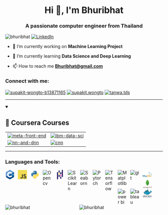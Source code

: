 <!-- ![MasterHead](https://media3.giphy.com/media/qgQUggAC3Pfv687qPC/giphy.gif?cid=790b76114c4f88de8404cc952084c621f491601da9505fda&rid=giphy.gif&ct=g) -->
<h1 align="center">Hi 👋, I'm Bhuribhat</h1>
<h3 align="center">A passionate computer engineer from Thailand</h3>
<!-- <img align="right" alt="Coding" width="400" src="https://media3.giphy.com/media/qgQUggAC3Pfv687qPC/giphy.gif?cid=790b76114c4f88de8404cc952084c621f491601da9505fda&rid=giphy.gif&ct=g"> -->


<p align="left"> 
  <img src="https://komarev.com/ghpvc/?username=bhuribhat&label=Profile%20views&color=0e75b6&style=flat" alt="bhuribhat" /> 
  <a href = "https://www.linkedin.com/in/bhuribhat-ratanasanguanvongs/"><img src="https://img.shields.io/badge/Bhuribhat-%230A66C2.svg?style=plastic&logo=linkedin&logoColor=white" alt="LinkedIn"/></a>
</p>

- 🔭 I’m currently working on **Machine Learning Project**

- 🌱 I’m currently learning **Data Science and Deep Learning**

- 📫 How to reach me **Bhuribhat@gmail.com**

<h3 align="left">Connect with me:</h3>
<p align="left">
<a href="https://www.linkedin.com/in/bhuribhat-ratanasanguanvongs/5" target="blank"><img align="center" src="https://raw.githubusercontent.com/rahuldkjain/github-profile-readme-generator/master/src/images/icons/Social/linked-in-alt.svg" alt="supakit-wongto-b13871165" height="30" width="40" /></a>
<a href="https://www.facebook.com/bhuribhat.ratana/" target="blank"><img align="center" src="https://raw.githubusercontent.com/rahuldkjain/github-profile-readme-generator/master/src/images/icons/Social/facebook.svg" alt="supakit.wongto" height="30" width="40" /></a>
<a href="https://instagram.com/pooh.bhr" target="blank"><img align="center" src="https://raw.githubusercontent.com/rahuldkjain/github-profile-readme-generator/master/src/images/icons/Social/instagram.svg" alt="tanwa.tds" height="30" width="40" /></a>
</p>

---

<details open> 
  <summary><h2>📘 Coursera Courses</h2></summary>

  <table>
    <tr>
      <td><a href="https://github.com/Bhuribhat/Meta-Front-End-Developer"><img style="display:block;" width="100%" height="100%" src="https://github-readme-stats.vercel.app/api/pin/?username=Bhuribhat&repo=Meta-Front-End-Developer&theme=react&bg_color=1F222E&title_color=F85D7F&hide_border=true&icon_color=F8D866&show_icons=false" alt="meta-front-end"></a></td>
      <td><a href="https://github.com/Bhuribhat/IBM-Data-Science"><img style="display:block;" width="100%" height="100%" src="https://github-readme-stats.vercel.app/api/pin/?username=Bhuribhat&repo=IBM-Data-Science&theme=react&bg_color=1F222E&title_color=F85D7F&hide_border=true&icon_color=F8D866&show_icons=false" alt="ibm-data-sci"></a></td>
    </tr>
    <tr>
      <td><a href="https://github.com/Bhuribhat/Neural-Networks-and-Deep-Learning"><img style="display:block;" width="100%" height="100%" src="https://github-readme-stats.vercel.app/api/pin/?username=Bhuribhat&repo=Neural-Networks-and-Deep-Learning&theme=react&bg_color=1F222E&title_color=F85D7F&hide_border=true&icon_color=F8D866&show_icons=false" alt="nn-and-dnn"></a></td>
      <td><a href="https://github.com/Bhuribhat/Convolution-Neural-Network"><img style="display:block;" width="100%" height="100%" src="https://github-readme-stats.vercel.app/api/pin/?username=Bhuribhat&repo=Convolution-Neural-Network&theme=react&bg_color=1F222E&title_color=F85D7F&hide_border=true&icon_color=F8D866&show_icons=false" alt="cnn"></a></td>
    </tr>
  </table>

</details>

---

<h3 align="left">Languages and Tools:</h3>
<img align="left" alt="cplusplus"   width="30px" style="padding-right:10px;" src="https://raw.githubusercontent.com/devicons/devicon/master/icons/cplusplus/cplusplus-original.svg"/>
<img align="left" alt="javascript"  width="30px" style="padding-right:10px;" src="https://raw.githubusercontent.com/devicons/devicon/master/icons/javascript/javascript-original.svg"/>
<img align="left" alt="Python"      width="30px" style="padding-right:10px;" src="https://raw.githubusercontent.com/devicons/devicon/master/icons/python/python-original.svg"/>
<img align="left" alt="Opencv"      width="30px" style="padding-right:10px;" src="https://www.vectorlogo.zone/logos/opencv/opencv-icon.svg" />
<img align="left" alt="Pandas"      width="30px" style="padding-right:10px;" src="https://raw.githubusercontent.com/devicons/devicon/2ae2a900d2f041da66e950e4d48052658d850630/icons/pandas/pandas-original.svg" />
<img align="left" alt="ScikitLearn" width="30px" style="padding-right:10px;" src="https://upload.wikimedia.org/wikipedia/commons/0/05/Scikit_learn_logo_small.svg" />
<img align="left" alt="Seaborn"     width="30px" style="padding-right:10px;" src="https://seaborn.pydata.org/_images/logo-mark-lightbg.svg" />
<img align="left" alt="Pytorch"     width="30px" style="padding-right:10px;" src="https://www.vectorlogo.zone/logos/pytorch/pytorch-icon.svg" />
<img align="left" alt="Tensorflow"  width="30px" style="padding-right:10px;" src="https://www.vectorlogo.zone/logos/tensorflow/tensorflow-icon.svg" />
<img align="left" alt="Matplotlib"  width="30px" style="padding-right:10px;" src="https://upload.wikimedia.org/wikipedia/commons/thumb/0/01/Created_with_Matplotlib-logo.svg/1024px-Created_with_Matplotlib-logo.svg.png" />
<!-- <img align="left" alt="Numpy"       width="30px" style="padding-right:10px;" src="https://seeklogo.com/images/N/numpy-logo-479C24EC79-seeklogo.com.png" /> -->
<img align="left" alt="git"         width="30px" style="padding-right:10px;" src="https://www.vectorlogo.zone/logos/git-scm/git-scm-icon.svg"/> 
<img align="left" alt="mySQL"       width="30px" style="padding-right:10px;" src="https://raw.githubusercontent.com/devicons/devicon/master/icons/mysql/mysql-original-wordmark.svg" />
<img align="left" alt="MongoDB"     width="30px" style="padding-right:10px;" src="https://raw.githubusercontent.com/devicons/devicon/master/icons/mongodb/mongodb-original-wordmark.svg" />
<img align="left" alt="power bi"    width="30px" style="padding-right:10px;" src="https://logos-world.net/wp-content/uploads/2022/02/Microsoft-Power-BI-Symbol.png" />
<img align="left" alt="tableau"     width="30px" style="padding-right:10px;" src="https://logos-world.net/wp-content/uploads/2021/10/Tableau-Emblem.png" />
<img align="left" alt="docker"      width="30px" style="padding-right:10px;" src="https://raw.githubusercontent.com/devicons/devicon/master/icons/docker/docker-original-wordmark.svg" />
<br />

#

<img align="left" width="47%" src="https://github-readme-stats-git-masterrstaa-rickstaa.vercel.app/api?username=bhuribhat&show_icons=true&locale=en&theme=tokyonight" alt="bhuribhat" />
<img align="left" width="47%" src="https://github-readme-streak-stats.herokuapp.com/?user=bhuribhat&&theme=tokyonight" alt="bhuribhat" />

<!-- <p><img align="right" src="https://github-readme-stats.vercel.app/api/top-langs?username=bhuribhat&show_icons=true&locale=en&layout=compact&theme=tokyonight" alt="bhuribhat" /></p> -->
